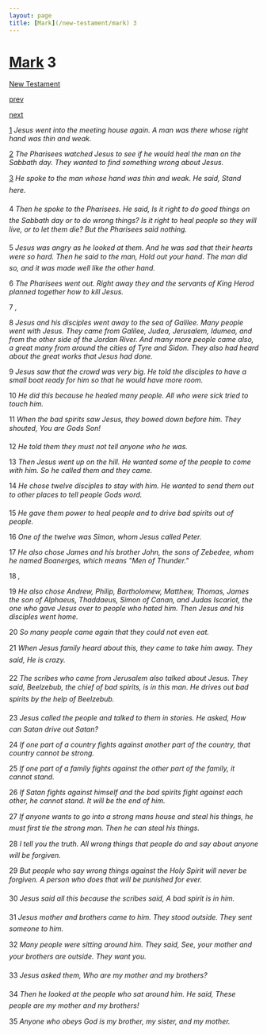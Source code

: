 ```yaml
---
layout: page
title: [Mark](/new-testament/mark) 3
---
```


# [Mark](/new-testament/mark) 3

[New Testament](/new-testament)


[prev](/new-testament/mark/mark-2.html)


[next](/new-testament/mark/mark-4.html)

[1](https://reddit.com/75o4uk) _Jesus went into the meeting house again. A man was there whose right hand was thin and weak._

[2](https://reddit.com/75o4un) _The Pharisees watched Jesus to see if he would heal the man on the Sabbath day. They wanted to find something wrong about Jesus._

[3](https://reddit.com/75o4uo) _He spoke to the man whose hand was thin and weak. He said, Stand here._

4 _Then he spoke to the Pharisees. He said, Is it right to do good things on the Sabbath day or to do wrong things? Is it right to heal people so they will live, or to let them die? But the Pharisees said nothing._

5 _Jesus was angry as he looked at them. And he was sad that their hearts were so hard.  Then he said to the man, Hold out your hand. The man did so, and it was made well like the other hand._

6 _The Pharisees went out. Right away they and the servants of King Herod planned together how to kill Jesus._

7 _,_

8 _Jesus and his disciples went away to the sea of Galilee. Many people went with Jesus.  They came from Galilee, Judea, Jerusalem, Idumea, and from the other side of the Jordan River. And many more people came also, a great many from around the cities of Tyre and Sidon. They also had heard about the great works that Jesus had done._

9 _Jesus saw that the crowd was very big. He told the disciples to have a small boat ready for him so that he would have more room._

10 _He did this because he healed many people. All who were sick tried to touch him._

11 _When the bad spirits saw Jesus, they bowed down before him. They shouted, You are Gods Son!_

12 _He told them they must not tell anyone who he was._

13 _Then Jesus went up on the hill. He wanted some of the people to come with him. So he called them and they came._

14 _He chose twelve disciples to stay with him. He wanted to send them out to other places to tell people Gods word._

15 _He gave them power to heal people and to drive bad spirits out of people._

16 _One of the twelve was Simon, whom Jesus called Peter._

17 _He also chose James and his brother John, the sons of Zebedee, whom he named Boanerges, which means "Men of Thunder."_

18 _,_

19 _He also chose Andrew, Philip, Bartholomew, Matthew, Thomas, James the son of Alphaeus, Thaddaeus, Simon of Canan, and Judas Iscariot, the one who gave Jesus over to people who hated him. Then Jesus and his disciples went home._

20 _So many people came again that they could not even eat._

21 _When Jesus family heard about this, they came to take him away. They said, He is crazy._

22 _The scribes who came from Jerusalem also talked about Jesus. They said, Beelzebub,  the chief of bad spirits, is in this man. He drives out bad spirits by the help of Beelzebub._

23 _Jesus called the people and talked to them in stories. He asked, How can Satan drive out Satan?_

24 _If one part of a country fights against another part of the country, that country cannot be strong._

25 _If one part of a family fights against the other part of the family, it cannot stand._

26 _If Satan fights against himself and the bad spirits fight against each other, he cannot stand.  It will be the end of him._

27 _If anyone wants to go into a strong mans house and steal his things, he must first tie the strong man. Then he can steal his things._

28 _I tell you the truth. All wrong things that people do and say about anyone will be forgiven._

29 _But people who say wrong things against the Holy Spirit will never be forgiven. A person who does that will be punished for ever._

30 _Jesus said all this because the scribes said, A bad spirit is in him._

31 _Jesus mother and brothers came to him. They stood outside. They sent someone to him._

32 _Many people were sitting around him. They said, See, your mother and your brothers are outside. They want you._

33 _Jesus asked them, Who are my mother and my brothers?_

34 _Then he looked at the people who sat around him. He said, These people are my mother and my brothers!_

35 _Anyone who obeys God is my brother, my sister, and my mother._


